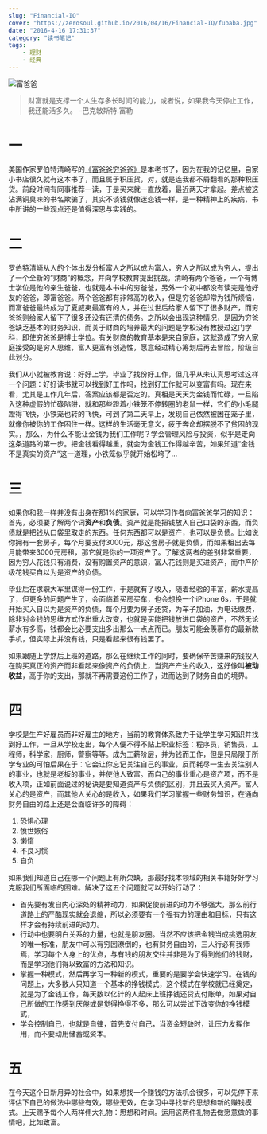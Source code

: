 ```yaml
---
slug: "Financial-IQ"
cover: "https://zerosoul.github.io/2016/04/16/Financial-IQ/fubaba.jpg"
date: "2016-4-16 17:31:37"
category: "读书笔记"
tags:
    - 理财
    - 经典
---
```

![富爸爸](https://zerosoul.github.io/2016/04/16/Financial-IQ/fubaba.jpg)

> 财富就是支撑一个人生存多长时间的能力，或者说，如果我今天停止工作，我还能活多久。 –巴克敏斯特.富勒

[](#一 "一")一
===========

美国作家罗伯特清崎写的[《富爸爸穷爸爸》](https://book.douban.com/subject/1033778/)是本老书了，因为在我的记忆里，自家小书店很久就有这本书了，而且属于积压货，对，就是连我都不屑翻看的那种积压货。前段时间有同事推荐一读，于是买来就一直放着，最近两天才拿起。差点被这沾满铜臭味的书名欺骗了，其实不谈钱就像迷恋钱一样，是一种精神上的疾病，书中所讲的一些观点还是值得深思与实践的。

[](#二 "二")二
===========

罗伯特清崎从人的个体出发分析富人之所以成为富人，穷人之所以成为穷人，提出了一个全新的“财商”的概念，并向学校教育提出挑战。清崎有两个爸爸，一个有博士学位是他的亲生爸爸，也就是本书中的穷爸爸，另外一个初中都没有读完是他好友的爸爸，即富爸爸。两个爸爸都有非常高的收入，但是穷爸爸却常为钱所烦恼，而富爸爸最终成为了夏威夷最富有的人，并在过世后给家人留下了很多财产，而穷爸爸则给家人留下了很多还没有还清的债务。之所以会出现这种情况，是因为穷爸爸缺乏基本的财务知识，而关于财商的培养最大的问题是学校没有教授过这门学科，即使穷爸爸是博士学位。有关财商的教育基本是来自家庭，这就造成了穷人家庭接受的是穷人思维，富人更富有创造性，愿意经过精心筹划后再去冒险，阶级自此划分。

我们从小就被教育说：好好上学，毕业了找份好工作，但几乎从未认真思考过这样一个问题：好好读书就可以找到好工作吗，找到好工作就可以变富有吗。现在来看，尤其是工作几年后，答案应该都是否定的。真相是天天为金钱而忙碌，一旦陷入这种虚假的忙碌陷阱，就和那些蹬着小铁笼不停转圈的老鼠一样，它们的小毛腿蹬得飞快，小铁笼也转的飞快，可到了第二天早上，发现自己依然被困在笼子里，就像你被你的工作困住一样。这样的生活毫无意义，疲于奔命却摆脱不了贫困的现实。，那么，为什么不能让金钱为我们工作呢？学会管理风险与投资，似乎是走向这条道路的第一步。把金钱看得越重，就会为金钱工作得越辛苦，如果知道“金钱不是真实的资产”这一道理，小铁笼似乎就开始松垮了…

[](#三 "三")三
===========

如果你和我一样并没有出身在那1%的家庭，可以学习作者向富爸爸学习的知识：首先，必须要了解两个词**资产**和**负债**。资产就是能把钱放入自己口袋的东西，而负债就是把钱从口袋里取走的东西。任何东西都可以是资产，也可以是负债。比如说你拥有一套房子，每个月要支付3000元，那这套房子就是负债，而如果租出去每月能带来3000元房租，那它就是你的一项资产了。了解这两者的差别非常重要，因为穷人花钱只有消费，没有购置资产的意识，富人花钱则是买进资产，而中产阶级花钱买自以为是资产的负债。

毕业后在求职大军里谋得一份工作，于是就有了收入，随着经验的丰富，薪水提高了，但更多的问题产生了，会面临着买房买车，也会想换一个iPhone 6s，于是就开始买入自以为是资产的负债，每个月要为房子还贷，为车子加油，为电话缴费，除非对金钱的思维方式作出重大改变，也就是买能把钱放进口袋的资产，不然无论薪水有多高，钱都会比必要支出多出那么一点点而已。朋友可能会羡慕你的最新款手机，但实际上并没有钱，只是看起来很有钱罢了。

如果跟随上学然后上班的道路，那么在继续工作的同时，要确保辛苦赚来的钱投入在购买真正的资产而非看起来像资产的负债上，当资产产生的收入，这好像叫**被动收益**，高于你的支出，那就不再需要这份工作了，进而达到了财务自由的境界。

[](#四 "四")四
===========

学校是生产好雇员而非好雇主的地方，当前的教育体系致力于让学生学习知识并找到好工作，一旦从学校走出，每个人便不得不贴上职业标签：程序员，销售员，工程师，科学家，厨师，警察等等。成为工薪阶层，并为钱而工作，但是只局限于所学专业的可怕后果在于：它会让你忘记关注自己的事业，反而耗尽一生去关注别人的事业，也就是老板的事业，并使他人致富。而自己的事业重心是资产项，而不是收入项，正如前面说过的秘诀是要知道资产与负债的区别，并且去买入资产。富人关心的是资产，而其他人关心的是收入，如果我们学习掌握一些财务知识，在通向财务自由的路上还是会面临许多的障碍：

1.  恐惧心理
2.  愤世嫉俗
3.  懒惰
4.  不良习惯
5.  自负

如果我们知道自己在哪一个问题上有所欠缺，那最好找本领域的相关书籍好好学习克服我们所面临的困难。解决了这五个问题就可以开始行动了：

-   首先要有发自内心深处的精神动力，如果促使前进的动力不够强大，那么前行道路上的严酷现实就会退缩，所以必须要有一个强有力的理由和目标，只有这样才会有持续前进的动力。
-   行动中也要明白关系的力量，也就是朋友圈。当然不应该把金钱当成挑选朋友的唯一标准，朋友中可以有穷困潦倒的，也有财务自由的，三人行必有我师焉，学习每个人身上的优点，与有钱的朋友交往并非是为了得到他们的钱财，而是学习他们得以致富的方法和知识。
-   掌握一种模式，然后再学习一种新的模式，重要的是要学会快速学习。在钱的问题上，大多数人只知道一个基本的挣钱模式，这个模式在学校就已经奠定，就是为了金钱工作，每天数以亿计的人起床上班挣钱还贷支付账单，如果对自己所做的工作感到厌倦或是觉得挣得不多，那么可以尝试下改变你的挣钱模式，
-   学会控制自己，也就是自律，首先支付自己，当资金短缺时，让压力发挥作用，而不要动用储蓄或资本。

[](#五 "五")五
===========

在今天这个日新月异的社会中，如果想找一个赚钱的方法机会很多，可以先停下来评估下自己的做法中哪些有效，哪些无效，在学习中寻找新的思想和新的赚钱模式。上天赐予每个人两样伟大礼物：思想和时间。运用这两件礼物去做愿意做的事情吧，比如致富。
